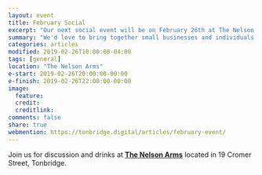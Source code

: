 ```yaml
---
layout: event
title: February Social
excerpt: "Our next social event will be on February 26th at The Nelson Arms"
summary: "We'd love to bring together small businesses and individuals throughout Tonbridge looking to chat about all aspects of their digital strategy. Whether you're working in technology, the Web or a complete novice/outsider looking for advice then please come along."
categories: articles
modified: 2019-02-26T10:00:00-04:00
tags: [general]
location: "The Nelson Arms"
e-start: 2019-02-26T20:00:00-00:00
e-finish: 2019-02-26T22:00:00-00:00
image:
  feature:
  credit:
  creditlink:
comments: false
share: true
webmention: https://tonbridge.digital/articles/february-event/
---
```

Join us for discussion and drinks at **[The Nelson Arms](http://thenelsonarms.com/)** located in 19 Cromer Street, Tonbridge.
